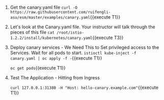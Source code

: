 1. Get the canary.yaml file
`curl -O https://raw.githubusercontent.com/ruifengli-asu/esm/master/examples/canary.yaml`{{execute T1}}

2. Let's look at the Canary.yaml file. Your instructor will talk through the pieces of this file
`cat /root/istio-1.2.2/install/kubernetes/canary.yaml`{{execute T3}}

3. Deploy canary services - We Need This to Set privileged access to the Services. Wait for all pods to start.
`istioctl kube-inject -f canary.yaml | oc apply -f -`{{execute T1}}
    
    `oc get pods`{{execute T1}}

4. Test The Application - Hitting from Ingress
   
   `curl 127.0.0.1:31380 -H "Host: hello-canary.example.com"`{{execute T1}}

